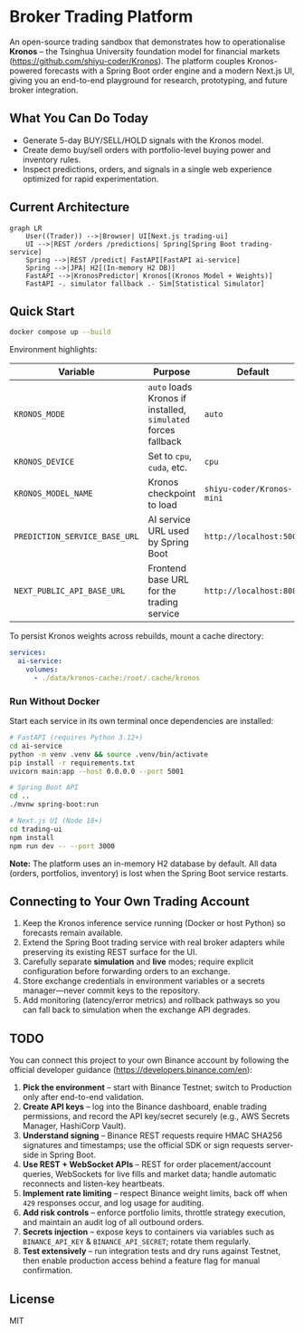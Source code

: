 # Broker Trading Platform

An open-source trading sandbox that demonstrates how to operationalise **Kronos** – the Tsinghua University foundation model for financial markets (<https://github.com/shiyu-coder/Kronos>). The platform couples Kronos-powered forecasts with a Spring Boot order engine and a modern Next.js UI, giving you an end-to-end playground for research, prototyping, and future broker integration.

## What You Can Do Today

- Generate 5-day BUY/SELL/HOLD signals with the Kronos model.
- Create demo buy/sell orders with portfolio-level buying power and inventory rules.
- Inspect predictions, orders, and signals in a single web experience optimized for rapid experimentation.

## Current Architecture

```mermaid
graph LR
    User((Trader)) -->|Browser| UI[Next.js trading-ui]
    UI -->|REST /orders /predictions| Spring[Spring Boot trading-service]
    Spring -->|REST /predict| FastAPI[FastAPI ai-service]
    Spring -->|JPA| H2[(In-memory H2 DB)]
    FastAPI -->|KronosPredictor| Kronos[(Kronos Model + Weights)]
    FastAPI -. simulator fallback .- Sim[Statistical Simulator]
```

## Quick Start

```bash
docker compose up --build
```

Environment highlights:

| Variable | Purpose | Default |
| --- | --- | --- |
| `KRONOS_MODE` | `auto` loads Kronos if installed, `simulated` forces fallback | `auto` |
| `KRONOS_DEVICE` | Set to `cpu`, `cuda`, etc. | `cpu` |
| `KRONOS_MODEL_NAME` | Kronos checkpoint to load | `shiyu-coder/Kronos-mini` |
| `PREDICTION_SERVICE_BASE_URL` | AI service URL used by Spring Boot | `http://localhost:5001` |
| `NEXT_PUBLIC_API_BASE_URL` | Frontend base URL for the trading service | `http://localhost:8080` |

To persist Kronos weights across rebuilds, mount a cache directory:

```yaml
services:
  ai-service:
    volumes:
      - ./data/kronos-cache:/root/.cache/kronos
```

### Run Without Docker

Start each service in its own terminal once dependencies are installed:

```bash
# FastAPI (requires Python 3.12+)
cd ai-service
python -m venv .venv && source .venv/bin/activate
pip install -r requirements.txt
uvicorn main:app --host 0.0.0.0 --port 5001

# Spring Boot API
cd ..
./mvnw spring-boot:run

# Next.js UI (Node 18+)
cd trading-ui
npm install
npm run dev -- --port 3000
```

**Note:** The platform uses an in-memory H2 database by default. All data (orders, portfolios, inventory) is lost when the Spring Boot service restarts.

## Connecting to Your Own Trading Account

1. Keep the Kronos inference service running (Docker or host Python) so forecasts remain available.
2. Extend the Spring Boot trading service with real broker adapters while preserving its existing REST surface for the UI.
3. Carefully separate **simulation** and **live** modes; require explicit configuration before forwarding orders to an exchange.
4. Store exchange credentials in environment variables or a secrets manager—never commit keys to the repository.
5. Add monitoring (latency/error metrics) and rollback pathways so you can fall back to simulation when the exchange API degrades.

## TODO

You can connect this project to your own Binance account by following the official developer guidance (<https://developers.binance.com/en>):

1. **Pick the environment** – start with Binance Testnet; switch to Production only after end-to-end validation.
2. **Create API keys** – log into the Binance dashboard, enable trading permissions, and record the API key/secret securely (e.g., AWS Secrets Manager, HashiCorp Vault).
3. **Understand signing** – Binance REST requests require HMAC SHA256 signatures and timestamps; use the official SDK or sign requests server-side in Spring Boot.
4. **Use REST + WebSocket APIs** – REST for order placement/account queries, WebSockets for live fills and market data; handle automatic reconnects and listen-key heartbeats.
5. **Implement rate limiting** – respect Binance weight limits, back off when `429` responses occur, and log usage for auditing.
6. **Add risk controls** – enforce portfolio limits, throttle strategy execution, and maintain an audit log of all outbound orders.
7. **Secrets injection** – expose keys to containers via variables such as `BINANCE_API_KEY` & `BINANCE_API_SECRET`; rotate them regularly.
8. **Test extensively** – run integration tests and dry runs against Testnet, then enable production access behind a feature flag for manual confirmation.

## License

MIT
